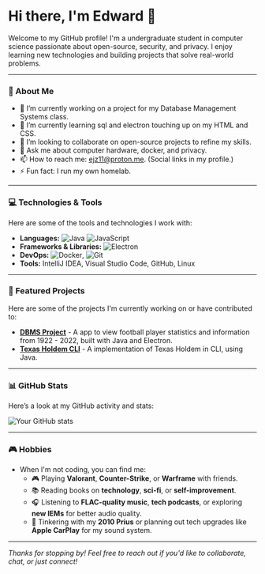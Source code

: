 <!--## Hi there 👋

<!--
**Ejz9/Ejz9** is a ✨ _special_ ✨ repository because its `README.md` (this file) appears on your GitHub profile.

Here are some ideas to get you started:

- 🔭 I’m currently working on ...
- 🌱 I’m currently learning ...
- 👯 I’m looking to collaborate on ...
- 🤔 I’m looking for help with ...
- 💬 Ask me about ...
- 📫 How to reach me: ...
- 😄 Pronouns: ...
- ⚡ Fun fact: ...
-->

# Hi there, I'm Edward 👋

Welcome to my GitHub profile! I'm a undergraduate student in computer science passionate about open-source, security, and privacy. I enjoy learning new technologies and building projects that solve real-world problems.

---

### 🌟 About Me

- 🔭 I’m currently working on a project for my Database Management Systems class.
- 🌱 I’m currently learning sql and electron touching up on my HTML and CSS.
- 👯 I’m looking to collaborate on open-source projects to refine my skills.
- 💬 Ask me about computer hardware, docker, and privacy.
- 📫 How to reach me: ejz11@proton.me. (Social links in my profile.)
- ⚡ Fun fact: I run my own homelab.

---

### 💻 Technologies & Tools

Here are some of the tools and technologies I work with:

- **Languages:** ![Java](https://img.shields.io/badge/Java-ED8B00?style=flat&logo=java&logoColor=black) ![JavaScript](https://img.shields.io/badge/JavaScript-F7DF1E?style=flat&logo=javascript&logoColor=black)
- **Frameworks & Libraries:** ![Electron](https://img.shields.io/badge/Electron-47848F?style=flat&logo=electron&logoColor=black)
- **DevOps:** ![Docker](https://img.shields.io/badge/Docker-2496ED?style=flat&logo=docker&logoColor=white), ![Git](https://img.shields.io/badge/Git-F05032?style=flat&logo=git&logoColor=white)
- **Tools:** IntelliJ IDEA, Visual Studio Code, GitHub, Linux

---

### 🚀 Featured Projects

Here are some of the projects I'm currently working on or have contributed to:

- **[DBMS Project](https://github.com/Ejz9/DMS-Project)** - A app to view football player statistics and information from 1922 - 2022, built with Java and Electron.
- **[Texas Holdem CLI](https://github.com/fordashton3/Texas-Holdem)** - A implementation of Texas Holdem in CLI, using Java.

---

### 📊 GitHub Stats

Here’s a look at my GitHub activity and stats:

![Your GitHub stats](https://github-readme-stats.vercel.app/api?username=Ejz9&show_icons=true&theme=radical)

---

### 🎮 Hobbies

- When I'm not coding, you can find me:
  - 🎮 Playing **Valorant**, **Counter-Strike**, or **Warframe** with friends.
  - 📚 Reading books on **technology**, **sci-fi**, or **self-improvement**.
  - 🎧 Listening to **FLAC-quality music**, **tech podcasts**, or exploring **new IEMs** for better audio quality.
  - 🚗 Tinkering with my **2010 Prius** or planning out tech upgrades like **Apple CarPlay** for my sound system.

---

*Thanks for stopping by! Feel free to reach out if you'd like to collaborate, chat, or just connect!*
